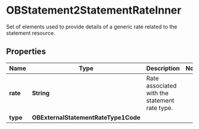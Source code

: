 

# OBStatement2StatementRateInner

Set of elements used to provide details of a generic rate related to the statement resource.

## Properties

| Name | Type | Description | Notes |
|------------ | ------------- | ------------- | -------------|
|**rate** | **String** | Rate associated with the statement rate type. |  |
|**type** | **OBExternalStatementRateType1Code** |  |  |



